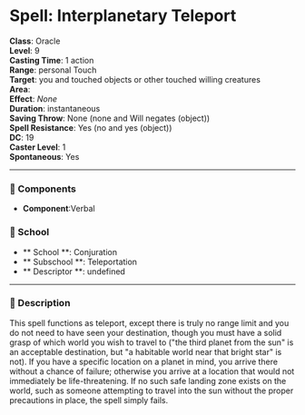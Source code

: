 
# Spell: Interplanetary Teleport
**Class**: Oracle  
**Level**: 9  
**Casting Time**: 1 action  
**Range**: personal Touch  
**Target**: you and touched objects or other touched willing creatures  
**Area**:   
**Effect**: _None_  
**Duration**: instantaneous  
**Saving Throw**: None (none and Will negates (object))  
**Spell Resistance**: Yes (no and yes (object))  
**DC**: 19  
**Caster Level**: 1  
**Spontaneous**: Yes

---

### 🔮 Components
- **Component**:Verbal

### 🏫 School
- ** School **: Conjuration
- ** Subschool **: Teleportation
- ** Descriptor **: undefined
---

### 📜 Description
This spell functions as teleport, except there is truly no range limit and you do not need to have seen your destination, though you must have a solid grasp of which world you wish to travel to ("the third planet from the sun" is an acceptable destination, but "a habitable world near that bright star" is not). If you have a specific location on a planet in mind, you arrive there without a chance of failure; otherwise you arrive at a location that would not immediately be life-threatening. If no such safe landing zone exists on the world, such as someone attempting to travel into the sun without the proper precautions in place, the spell simply fails.
